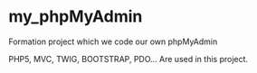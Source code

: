 # my_phpMyAdmin

Formation project which we code our own phpMyAdmin

PHP5, MVC, TWIG, BOOTSTRAP, PDO... Are used in this project.
